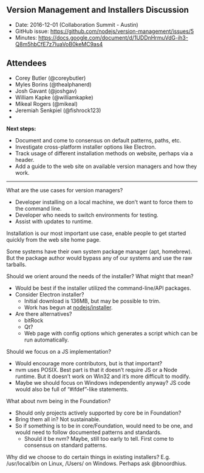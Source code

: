 ## Version Management and Installers Discussion

* Date: 2016-12-01 (Collaboration Summit - Austin)
* GitHub issue: <https://github.com/nodejs/version-management/issues/5>
* Minutes: <https://docs.google.com/document/d/1UDDnHrmuVdG-ih3-Q8m5hbCfE7z7IuaVoB0keMC9as4>

## Attendees

* Corey Butler (@coreybutler)
* Myles Borins (@thealphanerd)
* Josh Gavant (@joshgav)
* William Kapke (@williamkapke)
* Mikeal Rogers (@mikeal)
* Jeremiah Senkpiel (@fishrock123)
*

**Next steps:**

* Document and come to consensus on default patterns, paths, etc.
* Investigate cross-platform installer options like Electron.
* Track usage of different installation methods on website, perhaps via a
  header.
* Add a guide to the web site on available version managers and how they work.

---

What are the use cases for version managers?

* Developer installing on a local machine, we don’t want to force them to the
  command line.
* Developer who needs to switch environments for testing.
* Assist with updates to runtime.

Installation is our most important use case, enable people to get started
quickly from the web site home page.

Some systems have their own system package manager (apt, homebrew). But the
package author would bypass any of our systems and use the raw tarballs.

Should we orient around the needs of the installer? What might that mean?

* Would be best if the installer utilized the command-line/API packages.
* Consider Electron installer?
    * Initial download is 136MB, but may be possible to trim.
    * Work has begun at [nodejs/installer](https://github.com/nodejs/installer).
* Are there alternatives?
    * bitRock
    * Qt?
    * Web page with config options which generates a script which can be run
      automatically.

Should we focus on a JS implementation?

* Would encourage more contributors, but is that important?
* nvm uses POSIX. Best part is that it doesn’t require JS or a Node runtime. But
  it doesn’t work on Win32 and it’s more difficult to modify.
* Maybe we should focus on Windows independently anyway? JS code would also be
  full of “#ifdef”-like statements.

What about nvm being in the Foundation?

* Should only projects actively supported by core be in Foundation?
* Bring them all in? Not sustainable.
* So if something is to be in core/Foundation, would need to be one, and would
  need to follow documented patterns and standards.
  * Should it be nvm? Maybe, still too early to tell. First come to consensus on
    standard patterns.

Why did we choose to do certain things in existing installers? E.g.
/usr/local/bin on Linux, /Users/<user> on Windows. Perhaps ask @bnoordhius.

